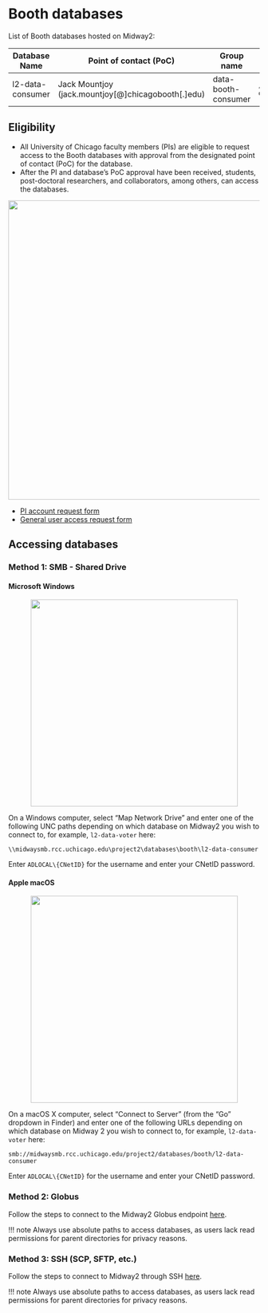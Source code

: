 # Booth databases

List of Booth databases hosted on Midway2: 

|Database Name|Point of contact (PoC)|Group name|Directory|
|---|---|---|---|
|l2-data-consumer| Jack Mountjoy (jack.mountjoy[@]chicagobooth[.]edu)| data-booth-consumer | `/project2/databases/booth/l2-data-consumer` |

## Eligibility

* All University of Chicago faculty members (PIs) are eligible to request access to the Booth databases with approval from the designated point of contact (PoC) for the database.
* After the PI and database’s PoC approval have been received, students, post-doctoral researchers, and collaborators, among others, can access the databases. 

<p align="center">
<img src="../../img/databases/request-account-database.png" width="600" />
</p> 

* [PI account request form](https://rcc.uchicago.edu/accounts-allocations/pi-account-request) 
* [General user access request form
](https://rcc.uchicago.edu/accounts-allocations/general-user-account-request)

## Accessing databases

### Method 1: SMB - Shared Drive 

#### Microsoft Windows

<p align="center">
<img src="../../img/data_management/map_network_drive.png" width="415" />
</p> 

On a Windows computer, select “Map Network Drive” and enter one of the following UNC paths depending on which database on Midway2 you wish to connect to, for example, `l2-data-voter` here: 

`\\midwaysmb.rcc.uchicago.edu\project2\databases\booth\l2-data-consumer`

Enter `ADLOCAL\{CNetID}` for the username and enter your CNetID password.

#### Apple macOS

<p align="center">
<img src="../../img/data_management/connect_to_server.jpg" width="415" />
</p> 

On a macOS X computer, select “Connect to Server” (from the “Go” dropdown in Finder) and enter one of the following URLs depending on which database on Midway 2 you wish to connect to, for example, `l2-data-voter` here:

`smb://midwaysmb.rcc.uchicago.edu/project2/databases/booth/l2-data-consumer`

Enter `ADLOCAL\{CNetID}` for the username and enter your CNetID password.

### Method 2: Globus 
Follow the steps to connect to the Midway2 Globus endpoint [here](https://rcc-uchicago.github.io/user-guide/globus/). 

!!! note 
		Always use absolute paths to access databases, as users lack read permissions for parent directories for privacy reasons. 

### Method 3: SSH (SCP, SFTP, etc.) 
Follow the steps to connect to Midway2 through SSH [here](https://rcc-uchicago.github.io/user-guide/ssh/). 

!!! note 
		Always use absolute paths to access databases, as users lack read permissions for parent directories for privacy reasons. 
